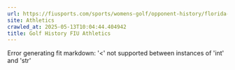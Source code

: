 ```yaml
---
url: https://fiusports.com/sports/womens-golf/opponent-history/florida-state-university/319
site: Athletics
crawled_at: 2025-05-13T10:04:44.404942
title: Golf History FIU Athletics
---
```


Error generating fit markdown: '<' not supported between instances of 'int' and 'str'
